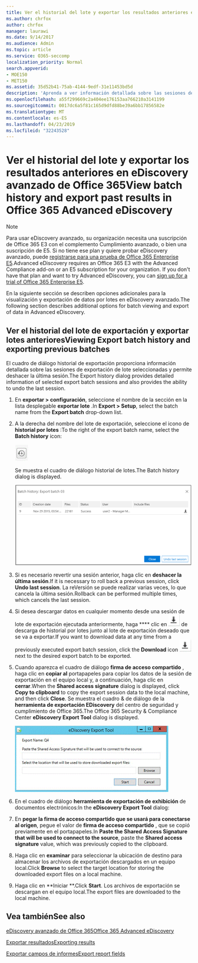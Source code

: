 ```yaml
---
title: Ver el historial del lote y exportar los resultados anteriores en eDiscovery avanzado de Office 365
ms.author: chrfox
author: chrfox
manager: laurawi
ms.date: 9/14/2017
ms.audience: Admin
ms.topic: article
ms.service: O365-seccomp
localization_priority: Normal
search.appverid:
- MOE150
- MET150
ms.assetid: 35d52b41-75ab-4144-9edf-31e11453bd5d
description: 'Aprenda a ver información detallada sobre las sesiones de lote de exportación seleccionadas y cómo deshacer la última sesión de exportación en Office 365 Advanced eDiscovery.  '
ms.openlocfilehash: a55f299669c2a404ee176153aa766210a3141199
ms.sourcegitcommit: 0017dc6a5f81c165d9dfd88be39a6bb17856582e
ms.translationtype: MT
ms.contentlocale: es-ES
ms.lasthandoff: 04/23/2019
ms.locfileid: "32243528"
---
```

# <a name="view-batch-history-and-export-past-results-in-office-365-advanced-ediscovery"></a><span data-ttu-id="1956c-103">Ver el historial del lote y exportar los resultados anteriores en eDiscovery avanzado de Office 365</span><span class="sxs-lookup"><span data-stu-id="1956c-103">View batch history and export past results in Office 365 Advanced eDiscovery</span></span>

> [!NOTE]
> <span data-ttu-id="1956c-p101">Para usar eDiscovery avanzado, su organización necesita una suscripción de Office 365 E3 con el complemento Cumplimiento avanzado, o bien una suscripción de E5. Si no tiene ese plan y quiere probar eDiscovery avanzado, puede [registrarse para una prueba de Office 365 Enterprise E5](https://go.microsoft.com/fwlink/p/?LinkID=698279).</span><span class="sxs-lookup"><span data-stu-id="1956c-p101">Advanced eDiscovery requires an Office 365 E3 with the Advanced Compliance add-on or an E5 subscription for your organization. If you don't have that plan and want to try Advanced eDiscovery, you can [sign up for a trial of Office 365 Enterprise E5](https://go.microsoft.com/fwlink/p/?LinkID=698279).</span></span> 
  
<span data-ttu-id="1956c-106">En la siguiente sección se describen opciones adicionales para la visualización y exportación de datos por lotes en eDiscovery avanzado.</span><span class="sxs-lookup"><span data-stu-id="1956c-106">The following section describes additional options for batch viewing and export of data in Advanced eDiscovery.</span></span> 
  
## <a name="viewing-export-batch-history-and-exporting-previous-batches"></a><span data-ttu-id="1956c-107">Ver el historial del lote de exportación y exportar lotes anteriores</span><span class="sxs-lookup"><span data-stu-id="1956c-107">Viewing Export batch history and exporting previous batches</span></span>

<span data-ttu-id="1956c-108">El cuadro de diálogo historial de exportación proporciona información detallada sobre las sesiones de exportación de lote seleccionadas y permite deshacer la última sesión.</span><span class="sxs-lookup"><span data-stu-id="1956c-108">The Export history dialog provides detailed information of selected export batch sessions and also provides the ability to undo the last session.</span></span>
  
1. <span data-ttu-id="1956c-109">En **exportar \> configuración**, seleccione el nombre de la sección en la lista desplegable **exportar lote** .</span><span class="sxs-lookup"><span data-stu-id="1956c-109">In **Export \> Setup**, select the batch name from the **Export batch** drop-down list.</span></span> 
    
2. <span data-ttu-id="1956c-110">A la derecha del nombre del lote de exportación, seleccione el icono de **historial por lotes** :</span><span class="sxs-lookup"><span data-stu-id="1956c-110">To the right of the export batch name, select the **Batch history** icon:</span></span> 
    
    ![Icono de exportar historial por lotes](media/a14f6ef9-0c3c-4851-b65d-9380f2d8a38a.gif)
  
    <span data-ttu-id="1956c-112">Se muestra el cuadro de diálogo historial de lotes.</span><span class="sxs-lookup"><span data-stu-id="1956c-112">The Batch history dialog is displayed.</span></span>
    
    ![Exportar historial por lotes](media/04c5b75c-348c-491d-b4fe-716659333890.png)
  
3. <span data-ttu-id="1956c-114">Si es necesario revertir una sesión anterior, haga clic en **deshacer la última sesión**.</span><span class="sxs-lookup"><span data-stu-id="1956c-114">If it is necessary to roll back a previous session, click **Undo last session**.</span></span> <span data-ttu-id="1956c-115">La reVersión se puede realizar varias veces, lo que cancela la última sesión.</span><span class="sxs-lookup"><span data-stu-id="1956c-115">Rollback can be performed multiple times, which cancels the last session.</span></span>
    
4. <span data-ttu-id="1956c-116">Si desea descargar datos en cualquier momento desde una sesión de lote de exportación ejecutada anteriormente, haga \*\*\*\* clic en ![el icono de descarga icono](media/de69b920-a6ac-4ddb-b93e-e1cc5888e6c4.gif) de descarga de historial por lotes junto al lote de exportación deseado que se va a exportar.</span><span class="sxs-lookup"><span data-stu-id="1956c-116">If you want to download data at any time from a previously executed export batch session, click the **Download** icon ![Export batch history download icon](media/de69b920-a6ac-4ddb-b93e-e1cc5888e6c4.gif) next to the desired export batch to be exported.</span></span> 
    
5. <span data-ttu-id="1956c-117">Cuando aparezca el cuadro de diálogo **firma de acceso compartido** , haga clic en **copiar al** portapapeles para copiar los datos de la sesión de exportación en el equipo local y, a continuación, haga clic en **cerrar**.</span><span class="sxs-lookup"><span data-stu-id="1956c-117">When the **Shared access signature** dialog is displayed, click **Copy to clipboard** to copy the export session data to the local machine, and then click **Close**.</span></span> <span data-ttu-id="1956c-118">Se muestra el cuadro &amp; de diálogo de la **herramienta de exportación EDiscovery** del centro de seguridad y cumplimiento de Office 365.</span><span class="sxs-lookup"><span data-stu-id="1956c-118">The Office 365 Security &amp; Compliance Center **eDiscovery Export Tool** dialog is displayed.</span></span> 
    
    ![Cuadro de diálogo Exportar exhibición de documentos electrónicos](media/01f79d2d-6da0-45e6-9c6f-ab12347572cb.gif)
  
6. <span data-ttu-id="1956c-120">En el cuadro de diálogo **herramienta de exportación de exhibición** de documentos electrónicos:</span><span class="sxs-lookup"><span data-stu-id="1956c-120">In the **eDiscovery Export Tool** dialog:</span></span> 
    
1. <span data-ttu-id="1956c-121">En **pegar la firma de acceso compartido que se usará para conectarse al origen**, pegue el valor de **firma de acceso compartido** , que se copió previamente en el portapapeles.</span><span class="sxs-lookup"><span data-stu-id="1956c-121">In **Paste the Shared Access Signature that will be used to connect to the source**, paste the **Shared access signature** value, which was previously copied to the clipboard.</span></span> 
    
2. <span data-ttu-id="1956c-122">Haga clic en **examinar** para seleccionar la ubicación de destino para almacenar los archivos de exportación descargados en un equipo local.</span><span class="sxs-lookup"><span data-stu-id="1956c-122">Click **Browse** to select the target location for storing the downloaded export files on a local machine.</span></span> 
    
3. <span data-ttu-id="1956c-123">Haga clic en  \*\*Iniciar \*\*.</span><span class="sxs-lookup"><span data-stu-id="1956c-123">Click **Start**.</span></span> <span data-ttu-id="1956c-124">Los archivos de exportación se descargan en el equipo local.</span><span class="sxs-lookup"><span data-stu-id="1956c-124">The export files are downloaded to the local machine.</span></span> 
    
## <a name="see-also"></a><span data-ttu-id="1956c-125">Vea también</span><span class="sxs-lookup"><span data-stu-id="1956c-125">See also</span></span>

[<span data-ttu-id="1956c-126">eDiscovery avanzado de Office 365</span><span class="sxs-lookup"><span data-stu-id="1956c-126">Office 365 Advanced eDiscovery</span></span>](office-365-advanced-ediscovery.md)
  
[<span data-ttu-id="1956c-127">Exportar resultados</span><span class="sxs-lookup"><span data-stu-id="1956c-127">Exporting results </span></span>](export-results-in-advanced-ediscovery.md)

[<span data-ttu-id="1956c-128">Exportar campos de informes</span><span class="sxs-lookup"><span data-stu-id="1956c-128">Export report fields</span></span>](export-report-fields-in-advanced-ediscovery.md)

